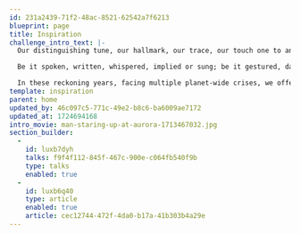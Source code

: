 ```yaml
---
id: 231a2439-71f2-48ac-8521-62542a7f6213
blueprint: page
title: Inspiration
challenge_intro_text: |-
  Our distinguishing tune, our hallmark, our trace, our touch one to another  --  our voice is our liaison to life, our wellspring of wisdom, kindness, courage and humor. 

  Be it spoken, written, whispered, implied or sung; be it gestured, danced or played; be it offered on still wings of silence or in the intimacy of eyes alone, it is our human touchstone.

  In these reckoning years, facing multiple planet-wide crises, we offer throughout this aspirational oasis, an enlightenment of voices known and unknown, encouraging us to act on the understanding that we are profoundly, inescapably in these Earthly struggles together.
template: inspiration
parent: home
updated_by: 46c097c5-771c-49e2-b8c6-ba6009ae7172
updated_at: 1724694168
intro_movie: man-staring-up-at-aurora-1713467032.jpg
section_builder:
  -
    id: luxb7dyh
    talks: f9f4f112-845f-467c-900e-c064fb540f9b
    type: talks
    enabled: true
  -
    id: luxb6q40
    type: article
    enabled: true
    article: cec12744-472f-4da0-b17a-41b303b4a29e
---
```

